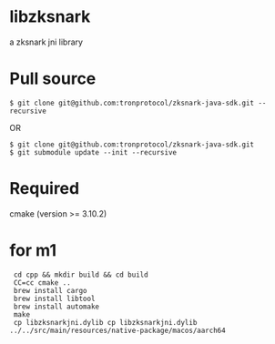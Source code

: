 # libzksnark
a zksnark jni library

# Pull source
```
$ git clone git@github.com:tronprotocol/zksnark-java-sdk.git --recursive
```
OR
```
$ git clone git@github.com:tronprotocol/zksnark-java-sdk.git
$ git submodule update --init --recursive
```

# Required

cmake (version >= 3.10.2)

# for m1
```shell
 cd cpp && mkdir build && cd build
 CC=cc cmake ..
 brew install cargo 
 brew install libtool
 brew install automake
 make
 cp libzksnarkjni.dylib cp libzksnarkjni.dylib ../../src/main/resources/native-package/macos/aarch64 
 
```
